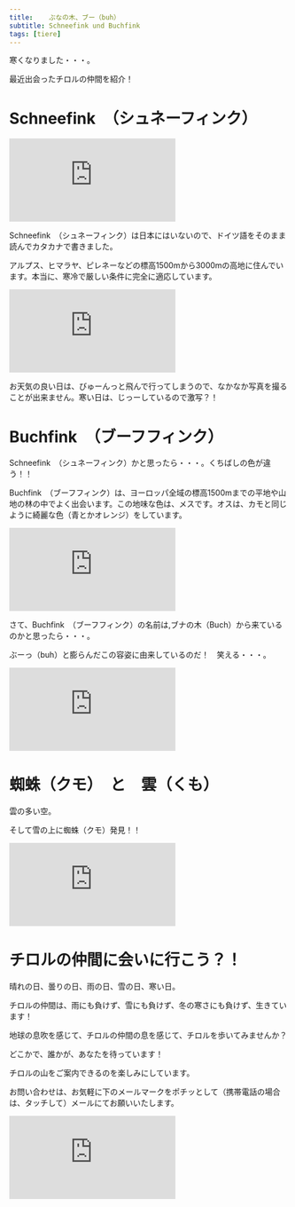 ```yaml
---
title:    ぶなの木、ブー（buh）
subtitle: Schneefink und Buchfink
tags: [tiere]
---
```


寒くなりました・・・。

最近出会ったチロルの仲間を紹介！

# Schneefink　（シュネーフィンク）

![20241129schneefink1](https://piwigo.schickl.de/i.php?/upload/2024/12/03/20241203123632-f69c1e00-me.jpg)

Schneefink　（シュネーフィンク）は日本にはいないので、ドイツ語をそのまま読んでカタカナで書きました。

アルプス、ヒマラヤ、ピレネーなどの標高1500mから3000mの高地に住んでいます。本当に、寒冷で厳しい条件に完全に適応しています。

![20241129schneefink2](https://piwigo.schickl.de/i.php?/upload/2024/11/30/20241130133728-b6a61d32-me.jpg)

お天気の良い日は、びゅーんっと飛んで行ってしまうので、なかなか写真を撮ることが出来ません。寒い日は、じっーしているので激写？！


# Buchfink　（ブーフフィンク）

Schneefink　（シュネーフィンク）かと思ったら・・・。くちばしの色が違う！！

Buchfink　（ブーフフィンク）は、ヨーロッパ全域の標高1500mまでの平地や山地の林の中でよく出会います。この地味な色は、メスです。オスは、カモと同じように綺麗な色（青とかオレンジ）をしています。

![20241202buchfink1](https://piwigo.schickl.de/i.php?/upload/2024/12/03/20241203123413-692ffe44-me.jpg)

さて、Buchfink　（ブーフフィンク）の名前は,ブナの木（Buch）から来ているのかと思ったら・・・。

ぶーっ（buh）と膨らんだこの容姿に由来しているのだ！　笑える・・・。

![20241202buchfink2](https://piwigo.schickl.de/i.php?/upload/2024/12/03/20241203124238-5d4b588e-me.jpg)


# 蜘蛛（クモ）　と　雲（くも）

雲の多い空。

そして雪の上に蜘蛛（クモ）発見！！

![20241202kumo](https://piwigo.schickl.de/i.php?/upload/2024/12/03/20241203134518-0c7029ff-me.jpg)


# チロルの仲間に会いに行こう？！

晴れの日、曇りの日、雨の日、雪の日、寒い日。

チロルの仲間は、雨にも負けず、雪にも負けず、冬の寒さにも負けず、生きています！

地球の息吹を感じて、チロルの仲間の息を感じて、チロルを歩いてみませんか？

どこかで、誰かが、あなたを待っています！　

チロルの山をご案内できるのを楽しみにしています。

お問い合わせは、お気軽に下のメールマークをポチッとして（携帯電話の場合は、タッチして）メールにてお願いいたします。

![20241201gemse](https://piwigo.schickl.de/i.php?/upload/2024/12/03/20241203124713-f2313954-me.jpg)
